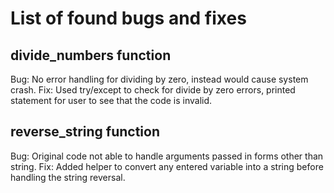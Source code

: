 # List of found bugs and fixes

## divide_numbers function

Bug: No error handling for dividing by zero, instead would cause system crash.
Fix: Used try/except to check for divide by zero errors, printed statement for user to see that the code is invalid.

## reverse_string function

Bug: Original code not able to handle arguments passed in forms other than string.
Fix: Added helper to convert any entered variable into a string before handling the string reversal. 
